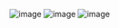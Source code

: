 
![image](https://github.com/user-attachments/assets/b3f84ab5-6953-47d5-b0f7-0add9dd18d8a)
![image](https://github.com/user-attachments/assets/81a73db6-23c0-4329-abd5-553dfc6100d6)
![image](https://github.com/user-attachments/assets/0946a52a-ba7b-4805-82b7-b2a88fd56954)

